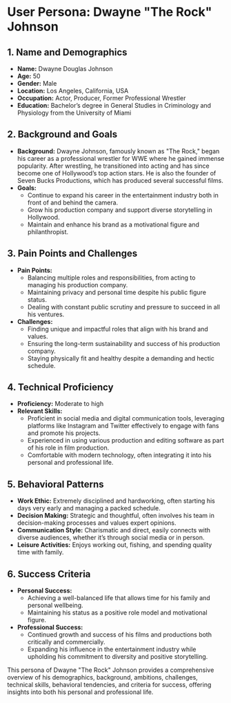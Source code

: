 # User Persona: Dwayne "The Rock" Johnson

## 1. Name and Demographics
- **Name:** Dwayne Douglas Johnson
- **Age:** 50
- **Gender:** Male
- **Location:** Los Angeles, California, USA
- **Occupation:** Actor, Producer, Former Professional Wrestler
- **Education:** Bachelor’s degree in General Studies in Criminology and Physiology from the University of Miami

## 2. Background and Goals
- **Background:** Dwayne Johnson, famously known as "The Rock," began his career as a professional wrestler for WWE where he gained immense popularity. After wrestling, he transitioned into acting and has since become one of Hollywood’s top action stars. He is also the founder of Seven Bucks Productions, which has produced several successful films.
- **Goals:** 
  - Continue to expand his career in the entertainment industry both in front of and behind the camera.
  - Grow his production company and support diverse storytelling in Hollywood.
  - Maintain and enhance his brand as a motivational figure and philanthropist.

## 3. Pain Points and Challenges
- **Pain Points:**
  - Balancing multiple roles and responsibilities, from acting to managing his production company.
  - Maintaining privacy and personal time despite his public figure status.
  - Dealing with constant public scrutiny and pressure to succeed in all his ventures.
- **Challenges:**
  - Finding unique and impactful roles that align with his brand and values.
  - Ensuring the long-term sustainability and success of his production company.
  - Staying physically fit and healthy despite a demanding and hectic schedule.

## 4. Technical Proficiency
- **Proficiency:** Moderate to high
- **Relevant Skills:** 
  - Proficient in social media and digital communication tools, leveraging platforms like Instagram and Twitter effectively to engage with fans and promote his projects.
  - Experienced in using various production and editing software as part of his role in film production.
  - Comfortable with modern technology, often integrating it into his personal and professional life.

## 5. Behavioral Patterns
- **Work Ethic:** Extremely disciplined and hardworking, often starting his days very early and managing a packed schedule.
- **Decision Making:** Strategic and thoughtful, often involves his team in decision-making processes and values expert opinions.
- **Communication Style:** Charismatic and direct, easily connects with diverse audiences, whether it’s through social media or in person.
- **Leisure Activities:** Enjoys working out, fishing, and spending quality time with family.

## 6. Success Criteria
- **Personal Success:**
  - Achieving a well-balanced life that allows time for his family and personal wellbeing.
  - Maintaining his status as a positive role model and motivational figure.
- **Professional Success:**
  - Continued growth and success of his films and productions both critically and commercially.
  - Expanding his influence in the entertainment industry while upholding his commitment to diversity and positive storytelling.

This persona of Dwayne "The Rock" Johnson provides a comprehensive overview of his demographics, background, ambitions, challenges, technical skills, behavioral tendencies, and criteria for success, offering insights into both his personal and professional life.